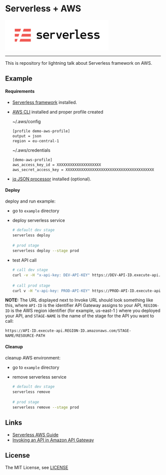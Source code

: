 # Serverless + AWS

<img src="img/serverless-logo.png" height="100">

----------


This is repository for lightning talk about Serverless framework on AWS.

## Example

#### Requirements
- [Serverless framework](https://serverless.com/framework/docs/providers/aws/guide/installation/) installed.
- [AWS CLI](https://aws.amazon.com/cli/) installed and proper profile created

  ~/.aws/config
  ```
  [profile demo-aws-profile]
  output = json
  region = eu-central-1
  ```

  ~/.aws/credentials
  ```
  [demo-aws-profile]
  aws_access_key_id = XXXXXXXXXXXXXXXXXXXX
  aws_secret_access_key = XXXXXXXXXXXXXXXXXXXXXXXXXXXXXXXXXXXXXXXX
  ```
- [jq JSON processor](https://stedolan.github.io/jq/) installed (optional).

#### Deploy

deploy and run example:
- go to `example` directory
- deploy serverless service

  ```bash
  # default dev stage
  serverless deploy

  # prod stage
  serverless deploy --stage prod
  ```

- test API call

  ```bash
  # call dev stage
  curl -v -H "x-api-key: DEV-API-KEY" https://DEV-API-ID.execute-api.eu-central-1.amazonaws.com/dev/example | jq

  # call prod stage
  curl v -H "x-api-key: PROD-API-KEY" https://PROD-API-ID.execute-api.eu-central-1.amazonaws.com/dev/example | jq
  ```

**NOTE:**  The URL displayed next to Invoke URL should look something like this, where `API-ID` is the identifier API Gateway assigns to your API, `REGION-ID` is the AWS region identifier (for example, us-east-1 ) where you deployed your API, and `STAGE-NAME` is the name of the stage for the API you want to call:
```
https://API-ID.execute-api.REGION-ID.amazonaws.com/STAGE-NAME/RESOURCE-PATH
```

#### Cleanup

cleanup AWS environment:
- go to `example` directory
- remove serverless service

  ```bash
  # default dev stage
  serverless remove

  # prod stage
  serverless remove --stage prod
  ```

## Links
- [Serverless AWS Guide](https://serverless.com/framework/docs/providers/aws/guide/intro/)
- [Invoking an API in Amazon API Gateway](https://docs.aws.amazon.com/apigateway/latest/developerguide/how-to-call-api.html#how-to-call-api-console)


## License

The MIT License, see [LICENSE](LICENSE)
